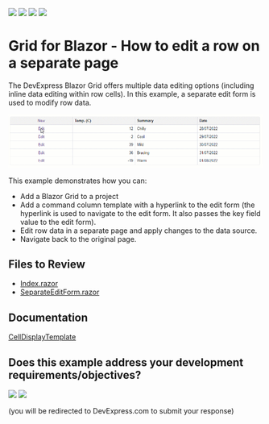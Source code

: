 <!-- default badges list -->
![](https://img.shields.io/endpoint?url=https://codecentral.devexpress.com/api/v1/VersionRange/198051624/23.1.3%2B)
[![](https://img.shields.io/badge/Open_in_DevExpress_Support_Center-FF7200?style=flat-square&logo=DevExpress&logoColor=white)](https://supportcenter.devexpress.com/ticket/details/T802173)
[![](https://img.shields.io/badge/📖_How_to_use_DevExpress_Examples-e9f6fc?style=flat-square)](https://docs.devexpress.com/GeneralInformation/403183)
[![](https://img.shields.io/badge/💬_Leave_Feedback-feecdd?style=flat-square)](#does-this-example-address-your-development-requirementsobjectives)
<!-- default badges end -->

# Grid for Blazor - How to edit a row on a separate page

The DevExpress Blazor Grid offers multiple data editing options (including inline data editing within row cells). In this example, a separate edit form is used to modify row data.

![Edit form on a separate page](images/datagrid-with-external-edit-form.gif)

This example demonstrates how you can:

* Add a Blazor Grid to a project
* Add a command column template with a hyperlink to the edit form (the hyperlink is used to navigate to the edit form. It also passes the key field value to the edit form).
* Edit row data in a separate page and apply changes to the data source.
* Navigate back to the original page.

## Files to Review

* [Index.razor](./CS/DataGridSeparateEditForm/Pages/Index.razor)
* [SeparateEditForm.razor](./CS/DataGridSeparateEditForm/Pages/SeparateEditForm.razor)

## Documentation

[CellDisplayTemplate](https://docs.devexpress.com/Blazor/DevExpress.Blazor.DxGridCommandColumn.CellDisplayTemplate)
<!-- feedback -->
## Does this example address your development requirements/objectives?

[<img src="https://www.devexpress.com/support/examples/i/yes-button.svg"/>](https://www.devexpress.com/support/examples/survey.xml?utm_source=github&utm_campaign=blazor-DxGrid-Separate-Edit-Form&~~~was_helpful=yes) [<img src="https://www.devexpress.com/support/examples/i/no-button.svg"/>](https://www.devexpress.com/support/examples/survey.xml?utm_source=github&utm_campaign=blazor-DxGrid-Separate-Edit-Form&~~~was_helpful=no)

(you will be redirected to DevExpress.com to submit your response)
<!-- feedback end -->
